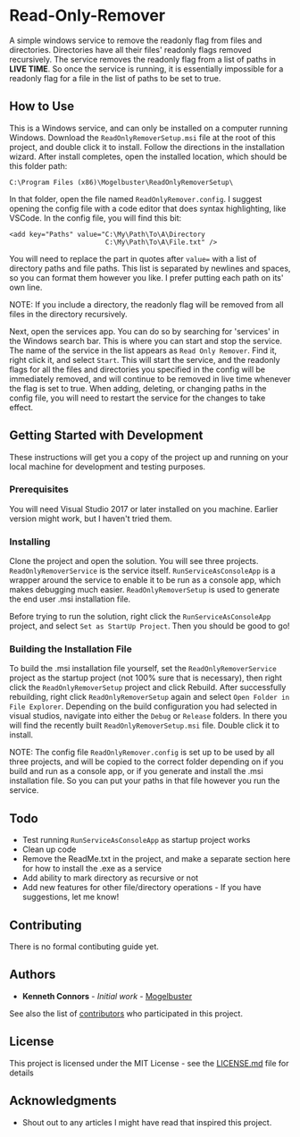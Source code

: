 # Read-Only-Remover

A simple windows service to remove the readonly flag from files and directories.  Directories have all their files' readonly flags removed recursively.  The service removes the readonly flag from a list of paths in **LIVE TIME**.  So once the service is running, it is essentially impossible for a readonly flag for a file in the list of paths to be set to true.

## How to Use

This is a Windows service, and can only be installed on a computer running Windows.  Download the `ReadOnlyRemoverSetup.msi` file at the root of this project, and double click it to install.  Follow the directions in the installation wizard.  After install completes, open the installed location, which should be this folder path:
```
C:\Program Files (x86)\Mogelbuster\ReadOnlyRemoverSetup\
```
In that folder, open the file named `ReadOnlyRemover.config`.  I suggest opening the config file with a code editor that does syntax highlighting, like VSCode.  In the config file, you will find this bit:
```
<add key="Paths" value="C:\My\Path\To\A\Directory
                        C:\My\Path\To\A\File.txt" />
```
You will need to replace the part in quotes after `value=` with a list of directory paths and file paths.  This list is separated by newlines and spaces, so you can format them however you like.  I prefer putting each path on its' own line.

NOTE: If you include a directory, the readonly flag will be removed from all files in the directory recursively.

Next, open the services app.  You can do so by searching for 'services' in the Windows search bar.  This is where you can start and stop the service.  The name of the service in the list appears as `Read Only Remover`.  Find it, right click it, and select `Start`.  This will start the service, and the readonly flags for all the files and directories you specified in the config will be immediately removed, and will continue to be removed in live time whenever the flag is set to true.  When adding, deleting, or changing paths in the config file, you will need to restart the service for the changes to take effect.

## Getting Started with Development

These instructions will get you a copy of the project up and running on your local machine for development and testing purposes.

### Prerequisites

You will need Visual Studio 2017 or later installed on you machine.  Earlier version might work, but I haven't tried them.

### Installing

Clone the project and open the solution.  You will see three projects.  `ReadOnlyRemoverService` is the service itself.  `RunServiceAsConsoleApp` is a wrapper around the service to enable it to be run as a console app, which makes debugging much easier.  `ReadOnlyRemoverSetup` is used to generate the end user .msi installation file.

Before trying to run the solution, right click the `RunServiceAsConsoleApp` project, and select `Set as StartUp Project`.  Then you should be good to go!  

### Building the Installation File

To build the .msi installation file yourself, set the `ReadOnlyRemoverService` project as the startup project (not 100% sure that is necessary), then right click the `ReadOnlyRemoverSetup` project and click Rebuild.  After successfully rebuilding, right click `ReadOnlyRemoverSetup` again and select `Open Folder in File Explorer`.  Depending on the build configuration you had selected in visual studios, navigate into either the `Debug` or `Release` folders.  In there you will find the recently built `ReadOnlyRemoverSetup.msi` file.  Double click it to install.

NOTE: The config file `ReadOnlyRemover.config` is set up to be used by all three projects, and will be copied to the correct folder depending on if you build and run as a console app, or if you generate and install the .msi installation file.  So you can put your paths in that file however you run the service.

## Todo

* Test running `RunServiceAsConsoleApp` as startup project works
* Clean up code
* Remove the ReadMe.txt in the project, and make a separate section here for how to install the .exe as a service
* Add ability to mark directory as recursive or not
* Add new features for other file/directory operations - If you have suggestions, let me know!

## Contributing

There is no formal contibuting guide yet.

## Authors

* **Kenneth Connors** - *Initial work* - [Mogelbuster](https://github.com/mogelbuster)

See also the list of [contributors](https://github.com/mogelbuster/Read-Only-Remover/contributors) who participated in this project.

## License

This project is licensed under the MIT License - see the [LICENSE.md](LICENSE) file for details

## Acknowledgments

* Shout out to any articles I might have read that inspired this project.
